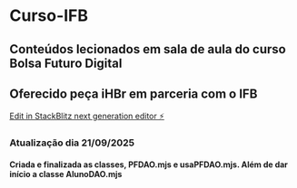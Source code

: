 # Curso-IFB

## Conteúdos lecionados em sala de aula do curso Bolsa Futuro Digital
## Oferecido peça iHBr em parceria com o IFB


[Edit in StackBlitz next generation editor ⚡️](https://stackblitz.com/~/github.com/Emersontlsd/Curso-IFB)

### Atualização dia 21/09/2025
#### Criada e finalizada as classes, PFDAO.mjs e usaPFDAO.mjs. Além de dar início a classe AlunoDAO.mjs